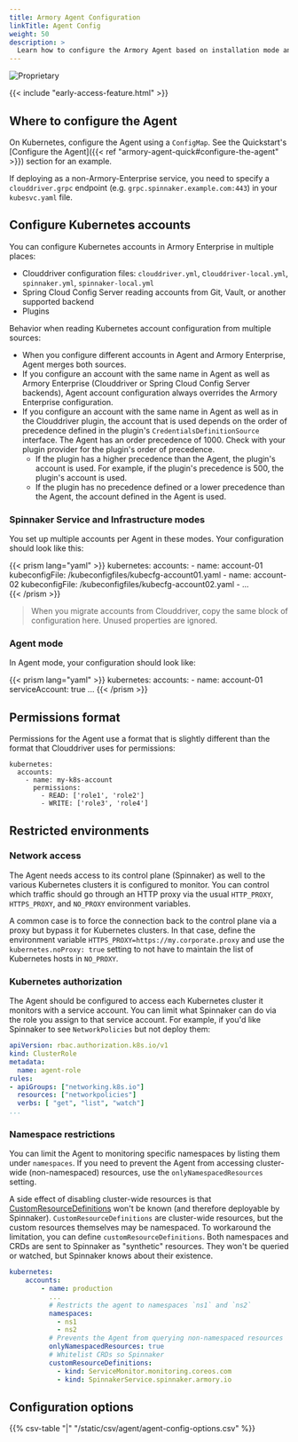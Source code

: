 ```yaml
---
title: Armory Agent Configuration
linkTitle: Agent Config
weight: 50
description: >
  Learn how to configure the Armory Agent based on installation mode and environment restrictions. This guide contains a detailed list of configuration options.
---
```

![Proprietary](/images/proprietary.svg)

{{< include "early-access-feature.html" >}}

## Where to configure the Agent

On Kubernetes, configure the Agent using a `ConfigMap`. See the Quickstart's [Configure the Agent]({{< ref "armory-agent-quick#configure-the-agent" >}}) section for an example.

If deploying as a non-Armory-Enterprise service, you need to specify a `clouddriver.grpc` endpoint (e.g. `grpc.spinnaker.example.com:443`) in your `kubesvc.yaml` file.

## Configure Kubernetes accounts

You can configure Kubernetes accounts in Armory Enterprise in multiple places:

* Clouddriver configuration files: `clouddriver.yml`, c`louddriver-local.yml`, `spinnaker.yml`, `spinnaker-local.yml`
* Spring Cloud Config Server reading accounts from Git, Vault, or another supported backend
* Plugins

Behavior when reading Kubernetes account configuration from multiple sources:

* When you configure different accounts in Agent and Armory Enterprise, Agent merges both sources.
* If you configure an account with the same name in Agent as well as Armory Enterprise (Clouddriver or Spring Cloud Config Server backends), Agent account configuration always overrides the Armory Enterprise configuration.
* If you configure an account with the same name in Agent as well as in the Clouddriver plugin, the account that is used depends on the order of precedence defined in the plugin's `CredentialsDefinitionSource` interface. The Agent has an order precedence of 1000. Check with your plugin provider for the plugin's order of precedence.
  * If the plugin has a higher precedence than the Agent, the plugin's account is used. For example, if the plugin's precedence is 500, the plugin's account is used.
  * If the plugin has no precedence defined or a lower precedence than the Agent, the account defined in the Agent is used.

### Spinnaker Service and Infrastructure modes

You set up multiple accounts per Agent in these modes. Your configuration should look like this:

{{< prism lang="yaml" >}}
kubernetes:
  accounts:
    - name: account-01
      kubeconfigFile: /kubeconfigfiles/kubecfg-account01.yaml
    - name: account-02
      kubeconfigFile: /kubeconfigfiles/kubecfg-account02.yaml
    - ...  
{{< /prism >}}

> When you migrate accounts from Clouddriver, copy the same block of configuration here. Unused properties are ignored.


### Agent mode

In Agent mode, your configuration should look like:

{{< prism lang="yaml" >}}
kubernetes:
  accounts:
    - name: account-01
      serviceAccount: true
      ...
{{< /prism >}}


## Permissions format

Permissions for the Agent use a format that is slightly different than the format that Clouddriver uses for permissions:

```
kubernetes:
  accounts:
    - name: my-k8s-account
      permissions:
        - READ: ['role1', 'role2']
        - WRITE: ['role3', 'role4']
```


## Restricted environments

### Network access

The Agent needs access to its control plane (Spinnaker) as well to the various Kubernetes clusters it is configured to monitor. You can control which traffic should go through an HTTP proxy via the usual `HTTP_PROXY`, `HTTPS_PROXY`, and `NO_PROXY` environment variables.

A common case is to force the connection back to the control plane via a proxy but bypass it for Kubernetes clusters. In that case, define the environment variable `HTTPS_PROXY=https://my.corporate.proxy` and use the `kubernetes.noProxy: true` setting to not have to maintain the list of Kubernetes hosts in `NO_PROXY`.


### Kubernetes authorization

The Agent should be configured to access each Kubernetes cluster it monitors with a service account. You can limit what Spinnaker can do via the role you assign to that service account. For example, if you'd like Spinnaker to see `NetworkPolicies` but not deploy them:

```yaml
apiVersion: rbac.authorization.k8s.io/v1
kind: ClusterRole
metadata:
  name: agent-role
rules:
- apiGroups: ["networking.k8s.io"]
  resources: ["networkpolicies"]
  verbs: [ "get", "list", "watch"]
...
```

### Namespace restrictions

You can limit the Agent to monitoring specific namespaces by listing them under `namespaces`. If you need to prevent the Agent from accessing cluster-wide (non-namespaced) resources, use the `onlyNamespacedResources` setting.

A side effect of disabling cluster-wide resources is that [CustomResourceDefinitions](https://kubernetes.io/docs/tasks/extend-kubernetes/custom-resources/custom-resource-definitions/) won't be known (and therefore deployable by Spinnaker). `CustomResourceDefinitions` are cluster-wide resources, but the custom resources themselves may be namespaced. To workaround the limitation, you can define `customResourceDefinitions`. Both namespaces and CRDs are sent to Spinnaker as "synthetic" resources. They won't be queried or watched, but Spinnaker knows about their existence.

```yaml
kubernetes:
    accounts:
        - name: production
          ...
          # Restricts the agent to namespaces `ns1` and `ns2`
          namespaces:
            - ns1
            - ns2
          # Prevents the Agent from querying non-namespaced resources
          onlyNamespacedResources: true
          # Whitelist CRDs so Spinnaker
          customResourceDefinitions:
            - kind: ServiceMonitor.monitoring.coreos.com
            - kind: SpinnakerService.spinnaker.armory.io

```

## Configuration options

{{% csv-table "|" "/static/csv/agent/agent-config-options.csv" %}}
